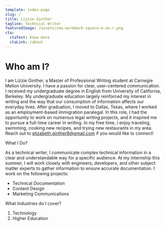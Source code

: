 ```yaml
---
template: index-page
slug: /
title: Lizzie Ginther
tagline: Technical Writer
featuredImage: /assets/cmu-wordmark-square-w-on-r.png
cta:
  ctaText: Know more
  ctaLink: /about
---
```


# Who am I?

I am Lizzie Ginther, a Master of Professional Writing student at Carnegie Mellon University. I have a passion for clear, user-centered communication. I received my undergraduate degree in English from University of California, Berkeley. My undergraduate education largely reinforced my interest in writing and the way that our consumption of information affects our everyday lives. After graduation, I moved to Dallas, Texas, where I worked as an employment-based immigration paralegal. In this role, I had the opportunity to work on numerous legal writing projects, and it inspired me to pursue a full-time career in writing. In my free time, I enjoy traveling, swimming, cooking new recipes, and trying new restaurants in my area. Reach out to elizabeth.ginther8@gmail.com if you would like to connect!

What I Do?

As a technical writer, I communicate complex technical information in a clear and understandable way for a specific audience. At my internship this summer, I will work closely with engineers, developers, and other subject matter experts to gather information to ensure accurate documentation. I work on the following projects: 

- Technical Documentation
- Content Design
- Marketing Communications
    
What Industries do I cover?

1. Technology
2. Higher Education
